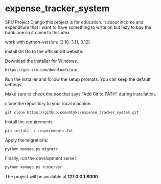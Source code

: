 # expense_tracker_system
SPU Project Django this project is for education. 
it about income and expenditure that i want to have something to write on 
but lazy to buy the book one so it came to this idea

work with python-version: [3.10, 3.11, 3.12]

Install Git
Go to the official Git website.

Download the installer for Windows.

```bash
https://git-scm.com/downloads/win
 ```

Run the installer and follow the setup prompts. You can keep the default settings.

Make sure to check the box that says "Add Git to PATH" during installation.

clone the repository to your local machine:

```bash
git clone https://github.com/mtyks/expense_tracker_system.git
```

Install the requirements:

```bash
pip install -r requirements.txt
```

Apply the migrations:

```bash
python manage.py migrate
```

Finally, run the development server:

```bash
python manage.py runserver
```

The project will be available at **127.0.0.1:8000**.
